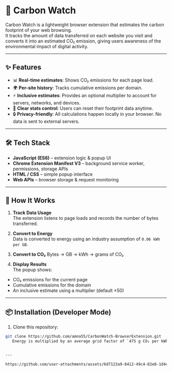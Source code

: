 # 🌱 Carbon Watch

Carbon Watch is a lightweight browser extension that estimates the carbon footprint of your web browsing.  
It tracks the amount of data transferred on each website you visit and converts it into an estimated CO₂ emission, giving users awareness of the environmental impact of digital activity.  

---

## ✨ Features

- 📊 **Real-time estimates**: Shows CO₂ emissions for each page load.  
- 🌍 **Per-site history**: Tracks cumulative emissions per domain.  
- ⚡ **Inclusive estimates**: Provides an optional multiplier to account for servers, networks, and devices.  
- 🧹 **Clear stats control**: Users can reset their footprint data anytime.  
- 🔒 **Privacy-friendly**: All calculations happen locally in your browser. No data is sent to external servers.  

---

## 🛠️ Tech Stack

- **JavaScript (ES6)** – extension logic & popup UI  
- **Chrome Extension Manifest V3** – background service worker, permissions, storage APIs  
- **HTML / CSS** – simple popup interface  
- **Web APIs** – browser storage & request monitoring  

---

## 📐 How It Works

1. **Track Data Usage**  
   The extension listens to page loads and records the number of bytes transferred.  

2. **Convert to Energy**  
   Data is converted to energy using an industry assumption of `0.06 kWh per GB`.  

3. **Convert to CO₂**
   Bytes → GB → kWh → grams of CO₂

4. **Display Results**  
The popup shows:
- CO₂ emissions for the current page  
- Cumulative emissions for the domain  
- An inclusive estimate using a multiplier (default ×50)  

---

## 📦 Installation (Developer Mode)

1. Clone this repository:
```bash
git clone https://github.com/amna55/CarbonWatch-BrowserExtension.git
   Energy is multiplied by an average grid factor of `475 g CO₂ per kWh`.


---

https://github.com/user-attachments/assets/6d7123a9-8412-49c4-82e8-1d4c35bf48d8

